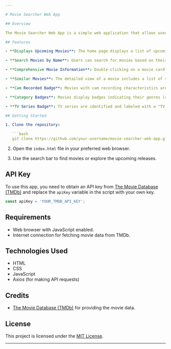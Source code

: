 ```yaml
---

# Movie Searcher Web App

## Overview

The Movie Searcher Web App is a simple web application that allows users to search for movies, view upcoming releases, and explore detailed information about specific movies. The app utilizes the third-party REST API from [The Movie Database (TMDb)](https://www.themoviedb.org/) to fetch movie data.

## Features

- **Displays Upcoming Movies**: The home page displays a list of upcoming movies retrieved from TMDb.

- **Search Movies by Name**: Users can search for movies based on their names. The search results are displayed on the home page.

- **Comprehensive Movie Information**: Double-clicking on a movie card reveals detailed information about the selected movie, including its overview.

- **Similar Movies**: The detailed view of a movie includes a list of similar movies. Users can click on these to explore more movies.

- **Cam Recorded Badge**: Movies with cam recording characteristics are labeled with a "Cam Recorded" badge.

- **Category Badges**: Movies display badges indicating their genres (categories), providing additional information.

- **TV Series Badge**: TV series are identified and labeled with a "TV Series" badge.

## Getting Started

1. Clone the repository:

   ```bash
   git clone https://github.com/your-username/movie-searcher-web-app.git
   ```

2. Open the `index.html` file in your preferred web browser.

3. Use the search bar to find movies or explore the upcoming releases.

## API Key

To use this app, you need to obtain an API key from [The Movie Database (TMDb)](https://www.themoviedb.org/) and replace the `apiKey` variable in the script with your own key.

```javascript
const apiKey = 'YOUR_TMDB_API_KEY';
```

## Requirements

- Web browser with JavaScript enabled.
- Internet connection for fetching movie data from TMDb.

## Technologies Used

- HTML
- CSS
- JavaScript
- Axios (for making API requests)

## Credits

- [The Movie Database (TMDb)](https://www.themoviedb.org/) for providing the movie data.

## License

This project is licensed under the [MIT License](LICENSE).

---
```

